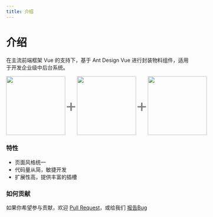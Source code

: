 ```yaml
---
title: 介绍
---
```

# 介绍

在主流前端框架 Vue 的支持下，基于 Ant Design Vue 进行封装物料组件，适用于开发企业级中后台系统。

<div style="display:flex;align-items:center;justify-content:space-around;font-size:48px;color:grey;">
<img src="https://qn.antdv.com/vue.png" width="160">
+
<img src="https://gw.alipayobjects.com/zos/rmsportal/KDpgvguMpGfqaHPjicRK.svg" width="160">
+
<img src="/images/logo.png" width="160">
</div>

### 特性
- 页面风格统一
- 代码量从简，敏捷开发
- 扩展性高，提供丰富的插槽

### 如何贡献

如果你希望参与贡献，欢迎 [Pull Request](https://github.com/byk04712/qz-component/pulls)，或给我们 [报告Bug](https://github.com/byk04712/qz-component/issues)